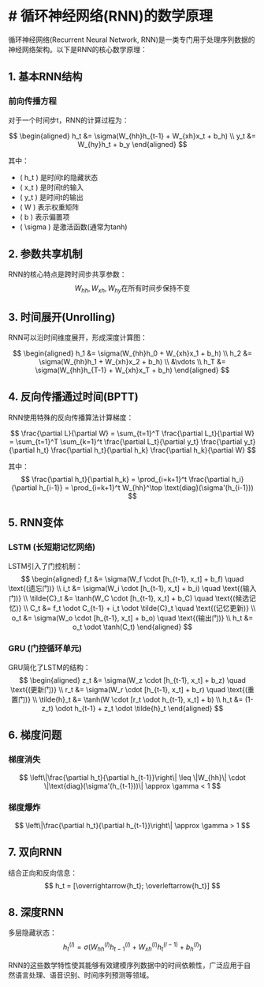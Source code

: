 # # 循环神经网络(RNN)的数学原理

循环神经网络(Recurrent Neural Network, RNN)是一类专门用于处理序列数据的神经网络架构。以下是RNN的核心数学原理：

## 1. 基本RNN结构

### 前向传播方程
对于一个时间步t，RNN的计算过程为：

$$
\begin{aligned}
h_t &= \sigma(W_{hh}h_{t-1} + W_{xh}x_t + b_h) \\
y_t &= W_{hy}h_t + b_y
\end{aligned}
$$


其中：
- \( h_t \) 是时间t的隐藏状态
- \( x_t \) 是时间t的输入
- \( y_t \) 是时间t的输出
- \( W \) 表示权重矩阵
- \( b \) 表示偏置项
- \( \sigma \) 是激活函数(通常为tanh)

## 2. 参数共享机制

RNN的核心特点是跨时间步共享参数：
$$
W_{hh}, W_{xh}, W_{hy} \text{在所有时间步保持不变}
$$

## 3. 时间展开(Unrolling)

RNN可以沿时间维度展开，形成深度计算图：

$$
\begin{aligned}
h_1 &= \sigma(W_{hh}h_0 + W_{xh}x_1 + b_h) \\
h_2 &= \sigma(W_{hh}h_1 + W_{xh}x_2 + b_h) \\
&\vdots \\
h_T &= \sigma(W_{hh}h_{T-1} + W_{xh}x_T + b_h)
\end{aligned}
$$

## 4. 反向传播通过时间(BPTT)

RNN使用特殊的反向传播算法计算梯度：

$$
\frac{\partial L}{\partial W} = \sum_{t=1}^T \frac{\partial L_t}{\partial W} = \sum_{t=1}^T \sum_{k=1}^t \frac{\partial L_t}{\partial y_t} \frac{\partial y_t}{\partial h_t} \frac{\partial h_t}{\partial h_k} \frac{\partial h_k}{\partial W}
$$

其中：
$$
\frac{\partial h_t}{\partial h_k} = \prod_{i=k+1}^t \frac{\partial h_i}{\partial h_{i-1}} = \prod_{i=k+1}^t W_{hh}^\top \text{diag}(\sigma'(h_{i-1}))
$$

## 5. RNN变体

### LSTM (长短期记忆网络)

LSTM引入了门控机制：
$$
\begin{aligned}
f_t &= \sigma(W_f \cdot [h_{t-1}, x_t] + b_f) \quad \text{(遗忘门)} \\
i_t &= \sigma(W_i \cdot [h_{t-1}, x_t] + b_i) \quad \text{(输入门)} \\
\tilde{C}_t &= \tanh(W_C \cdot [h_{t-1}, x_t] + b_C) \quad \text{(候选记忆)} \\
C_t &= f_t \odot C_{t-1} + i_t \odot \tilde{C}_t \quad \text{(记忆更新)} \\
o_t &= \sigma(W_o \cdot [h_{t-1}, x_t] + b_o) \quad \text{(输出门)} \\
h_t &= o_t \odot \tanh(C_t)
\end{aligned}
$$

### GRU (门控循环单元)

GRU简化了LSTM的结构：
$$
\begin{aligned}
z_t &= \sigma(W_z \cdot [h_{t-1}, x_t] + b_z) \quad \text{(更新门)} \\
r_t &= \sigma(W_r \cdot [h_{t-1}, x_t] + b_r) \quad \text{(重置门)} \\
\tilde{h}_t &= \tanh(W \cdot [r_t \odot h_{t-1}, x_t] + b) \\
h_t &= (1-z_t) \odot h_{t-1} + z_t \odot \tilde{h}_t
\end{aligned}
$$

## 6. 梯度问题

### 梯度消失
$$
\left\|\frac{\partial h_t}{\partial h_{t-1}}\right\| \leq \|W_{hh}\| \cdot \|\text{diag}(\sigma'(h_{t-1}))\| \approx \gamma < 1
$$

### 梯度爆炸
$$
\left\|\frac{\partial h_t}{\partial h_{t-1}}\right\| \approx \gamma > 1
$$

## 7. 双向RNN

结合正向和反向信息：
$$
h_t = [\overrightarrow{h_t}; \overleftarrow{h_t}]
$$

## 8. 深度RNN

多层隐藏状态：
$$
h_t^{(l)} = \sigma(W_{hh}^{(l)}h_{t-1}^{(l)} + W_{xh}^{(l)}h_t^{(l-1)} + b_h^{(l)})
$$

RNN的这些数学特性使其能够有效建模序列数据中的时间依赖性，广泛应用于自然语言处理、语音识别、时间序列预测等领域。